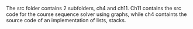 The src folder contains 2 subfolders, ch4 and ch11. Ch11 contains the src code for the course sequence solver using graphs, while ch4 containts 
the source code of an implementation of lists, stacks.
